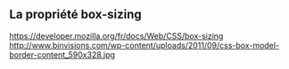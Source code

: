 ## La propriété box-sizing
https://developer.mozilla.org/fr/docs/Web/CSS/box-sizing
http://www.binvisions.com/wp-content/uploads/2011/09/css-box-model-border-content_590x328.jpg
